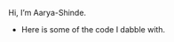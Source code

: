 Hi, I’m Aarya-Shinde.
- Here is some of the code I dabble with.

<!---
Aarya-Shinde/Aarya-Shinde is a ✨ special ✨ repository because its `README.md` (this file) appears on your GitHub profile.
You can click the Preview link to take a look at your changes.
--->
